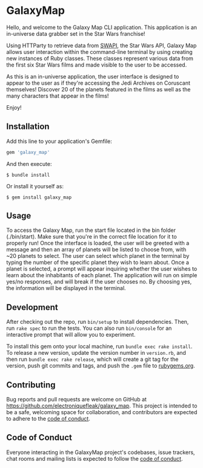 # GalaxyMap

Hello, and welcome to the Galaxy Map CLI application. This application is an in-universe data grabber set in the Star Wars franchise!

Using HTTParty to retrieve data from [SWAPI](https://swapi.dev/), the Star Wars API, Galaxy Map allows user interaction within the command-line terminal by using creating new instances of Ruby classes. These classes represent various data from the first six Star Wars films and made visible to the user to be accessed.

As this is an in-universe application, the user interface is designed to appear to the user as if they're accessing the Jedi Archives on Coruscant themselves! Discover 20 of the planets featured in the films as well as the many characters that appear in the films!

Enjoy!

## Installation

Add this line to your application's Gemfile:

```ruby
gem 'galaxy_map'
```

And then execute:

    $ bundle install

Or install it yourself as:

    $ gem install galaxy_map

## Usage

To access the Galaxy Map, run the start file located in the bin folder (./bin/start). Make sure that you're in the correct file location for it to properly run! Once the interface is loaded, the user will be greeted with a message and then an array of planets will be listed to choose from, with ~20 planets to select. The user can select which planet in the terminal by typing the number of the specific planet they wish to learn about. Once a planet is selected, a prompt will appear inquiring whether the user wishes to learn about the inhabitants of each planet. The application will run on simple yes/no responses, and will break if the user chooses no. By choosing yes, the information will be displayed in the terminal.

## Development

After checking out the repo, run `bin/setup` to install dependencies. Then, run `rake spec` to run the tests. You can also run `bin/console` for an interactive prompt that will allow you to experiment.

To install this gem onto your local machine, run `bundle exec rake install`. To release a new version, update the version number in `version.rb`, and then run `bundle exec rake release`, which will create a git tag for the version, push git commits and tags, and push the `.gem` file to [rubygems.org](https://rubygems.org).

## Contributing

Bug reports and pull requests are welcome on GitHub at https://github.com/electroniquefleak/galaxy_map. This project is intended to be a safe, welcoming space for collaboration, and contributors are expected to adhere to the [code of conduct](https://github.com/electroniquefleak/galaxy_map/blob/master/CODE_OF_CONDUCT.md).


## Code of Conduct

Everyone interacting in the GalaxyMap project's codebases, issue trackers, chat rooms and mailing lists is expected to follow the [code of conduct](https://github.com/electroniquefleak/galaxy_map/blob/master/CODE_OF_CONDUCT.md).